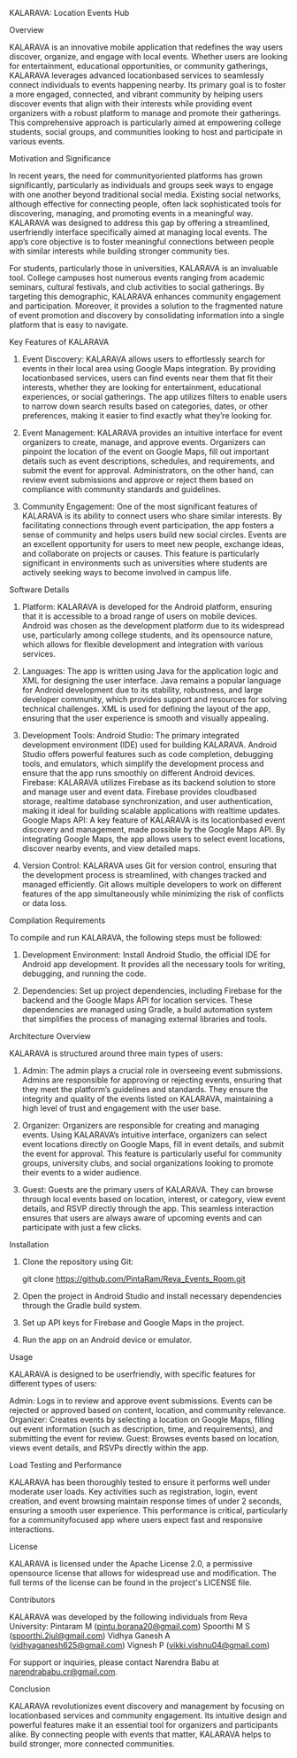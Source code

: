 KALARAVA: Location Events Hub

Overview

KALARAVA is an innovative mobile application that redefines the way users discover, organize, and engage with local events. Whether users are looking for entertainment, educational opportunities, or community gatherings, KALARAVA leverages advanced locationbased services to seamlessly connect individuals to events happening nearby. Its primary goal is to foster a more engaged, connected, and vibrant community by helping users discover events that align with their interests while providing event organizers with a robust platform to manage and promote their gatherings. This comprehensive approach is particularly aimed at empowering college students, social groups, and communities looking to host and participate in various events.

Motivation and Significance

In recent years, the need for communityoriented platforms has grown significantly, particularly as individuals and groups seek ways to engage with one another beyond traditional social media. Existing social networks, although effective for connecting people, often lack sophisticated tools for discovering, managing, and promoting events in a meaningful way. KALARAVA was designed to address this gap by offering a streamlined, userfriendly interface specifically aimed at managing local events. The app’s core objective is to foster meaningful connections between people with similar interests while building stronger community ties.

For students, particularly those in universities, KALARAVA is an invaluable tool. College campuses host numerous events ranging from academic seminars, cultural festivals, and club activities to social gatherings. By targeting this demographic, KALARAVA enhances community engagement and participation. Moreover, it provides a solution to the fragmented nature of event promotion and discovery by consolidating information into a single platform that is easy to navigate.

Key Features of KALARAVA

1. Event Discovery:
   KALARAVA allows users to effortlessly search for events in their local area using Google Maps integration. By providing locationbased services, users can find events near them that fit their interests, whether they are looking for entertainment, educational experiences, or social gatherings. The app utilizes filters to enable users to narrow down search results based on categories, dates, or other preferences, making it easier to find exactly what they’re looking for.

2. Event Management:
   KALARAVA provides an intuitive interface for event organizers to create, manage, and approve events. Organizers can pinpoint the location of the event on Google Maps, fill out important details such as event descriptions, schedules, and requirements, and submit the event for approval. Administrators, on the other hand, can review event submissions and approve or reject them based on compliance with community standards and guidelines.

3. Community Engagement:
   One of the most significant features of KALARAVA is its ability to connect users who share similar interests. By facilitating connections through event participation, the app fosters a sense of community and helps users build new social circles. Events are an excellent opportunity for users to meet new people, exchange ideas, and collaborate on projects or causes. This feature is particularly significant in environments such as universities where students are actively seeking ways to become involved in campus life.

Software Details

1. Platform:
   KALARAVA is developed for the Android platform, ensuring that it is accessible to a broad range of users on mobile devices. Android was chosen as the development platform due to its widespread use, particularly among college students, and its opensource nature, which allows for flexible development and integration with various services.

2. Languages:
   The app is written using Java for the application logic and XML for designing the user interface. Java remains a popular language for Android development due to its stability, robustness, and large developer community, which provides support and resources for solving technical challenges. XML is used for defining the layout of the app, ensuring that the user experience is smooth and visually appealing.

3. Development Tools:
    Android Studio: The primary integrated development environment (IDE) used for building KALARAVA. Android Studio offers powerful features such as code completion, debugging tools, and emulators, which simplify the development process and ensure that the app runs smoothly on different Android devices.
    Firebase: KALARAVA utilizes Firebase as its backend solution to store and manage user and event data. Firebase provides cloudbased storage, realtime database synchronization, and user authentication, making it ideal for building scalable applications with realtime updates.
    Google Maps API: A key feature of KALARAVA is its locationbased event discovery and management, made possible by the Google Maps API. By integrating Google Maps, the app allows users to select event locations, discover nearby events, and view detailed maps.

4. Version Control:
   KALARAVA uses Git for version control, ensuring that the development process is streamlined, with changes tracked and managed efficiently. Git allows multiple developers to work on different features of the app simultaneously while minimizing the risk of conflicts or data loss.

Compilation Requirements

To compile and run KALARAVA, the following steps must be followed:

1. Development Environment: Install Android Studio, the official IDE for Android app development. It provides all the necessary tools for writing, debugging, and running the code.

2. Dependencies: Set up project dependencies, including Firebase for the backend and the Google Maps API for location services. These dependencies are managed using Gradle, a build automation system that simplifies the process of managing external libraries and tools.

Architecture Overview

KALARAVA is structured around three main types of users:

1. Admin: The admin plays a crucial role in overseeing event submissions. Admins are responsible for approving or rejecting events, ensuring that they meet the platform’s guidelines and standards. They ensure the integrity and quality of the events listed on KALARAVA, maintaining a high level of trust and engagement with the user base.

2. Organizer: Organizers are responsible for creating and managing events. Using KALARAVA’s intuitive interface, organizers can select event locations directly on Google Maps, fill in event details, and submit the event for approval. This feature is particularly useful for community groups, university clubs, and social organizations looking to promote their events to a wider audience.

3. Guest: Guests are the primary users of KALARAVA. They can browse through local events based on location, interest, or category, view event details, and RSVP directly through the app. This seamless interaction ensures that users are always aware of upcoming events and can participate with just a few clicks.

Installation

1. Clone the repository using Git:
   
   git clone https://github.com/PintaRam/Reva_Events_Room.git
   

2. Open the project in Android Studio and install necessary dependencies through the Gradle build system.

3. Set up API keys for Firebase and Google Maps in the project.

4. Run the app on an Android device or emulator.

Usage

KALARAVA is designed to be userfriendly, with specific features for different types of users:

 Admin: Logs in to review and approve event submissions. Events can be rejected or approved based on content, location, and community relevance.
 Organizer: Creates events by selecting a location on Google Maps, filling out event information (such as description, time, and requirements), and submitting the event for review.
 Guest: Browses events based on location, views event details, and RSVPs directly within the app.

Load Testing and Performance

KALARAVA has been thoroughly tested to ensure it performs well under moderate user loads. Key activities such as registration, login, event creation, and event browsing maintain response times of under 2 seconds, ensuring a smooth user experience. This performance is critical, particularly for a communityfocused app where users expect fast and responsive interactions.

License

KALARAVA is licensed under the Apache License 2.0, a permissive opensource license that allows for widespread use and modification. The full terms of the license can be found in the project's LICENSE file.

Contributors

KALARAVA was developed by the following individuals from Reva University:
 Pintaram M (pintu.borana20@gmail.com)
 Spoorthi M S (spoorthi.2jul@gmail.com)
 Vidhya Ganesh A (vidhyaganesh625@gmail.com)
 Vignesh P (vikki.vishnu04@gmail.com)

For support or inquiries, please contact Narendra Babu at narendrababu.cr@gmail.com.

Conclusion

KALARAVA revolutionizes event discovery and management by focusing on locationbased services and community engagement. Its intuitive design and powerful features make it an essential tool for organizers and participants alike. By connecting people with events that matter, KALARAVA helps to build stronger, more connected communities.
